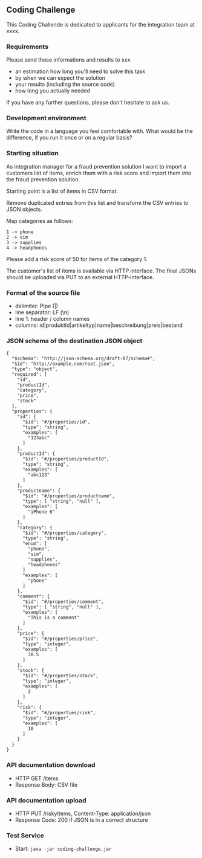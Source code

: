 ## Coding Challenge
This Coding Challende is dedicated to applicants for the integration team at xxxx.

### Requirements
Please send these informations and results to xxx

- an estimation how long you'll need to solve this task
- by when we can expect the solution
- your results (including the source code)
- how long you actually needed 

If you have any further questions, please don't hesitate to ask us.

### Development environment
Write the code in a language you feel comfortable with.
What would be the difference, if you run it once or on a regular basis?

### Starting situation
As integration manager for a fraud prevention solution I want to import a customers list of
items, enrich them with a risk score and import them into the fraud prevention solution.

Starting point is a list of items in CSV format.

Remove duplicated entries from this list and transform the CSV entries to JSON objects.

Map categories as follows:

```
1 -> phone
2 -> sim
3 -> supplies
4 -> headphones
```

Please add a risk score of 50 for items of the category 1.

The customer's list of items is available via HTTP interface.
The final JSONs should be uploaded via PUT to an external HTTP-interface.

### Format of the source file
- delimiter: Pipe (|)
- line separator: LF (\n)
- line 1: header / column names
- columns: id|produktId|artikeltyp|name|beschreibung|preis|bestand

### JSON schema of the destination JSON object
```
{
  "$schema": "http://json-schema.org/draft-07/schema#",
  "$id": "http://example.com/root.json",
  "type": "object",
  "required": [
    "id",
    "productId",
    "category",
    "price",
    "stock"
  ],
  "properties": {
    "id": {
      "$id": "#/properties/id",
      "type": "string",
      "examples": [
        "123abc"
      ]
    },
    "productId": {
      "$id": "#/properties/productId",
      "type": "string",
      "examples": [
        "abc123"
      ]
    },
    "productname": {
      "$id": "#/properties/productname",
      "type": [ "string", "null" ],
      "examples": [
        "iPhone 6"
      ]
    },
    "category": {
      "$id": "#/properties/category",
      "type": "string",
      "enum": [
        "phone",
        "sim",
        "supplies",
        "headphones"
      ]
      "examples": [
        "phone"
      ]
    },
    "comment": {
      "$id": "#/properties/comment",
      "type": [ "string", "null" ],
      "examples": [
        "This is a comment"
      ]
    },
    "price": {
      "$id": "#/properties/price",
      "type": "integer",
      "examples": [
        30.5
      ]
    },
    "stock": {
      "$id": "#/properties/stock",
      "type": "integer",
      "examples": [
        2
      ]
    },
    "risk": {
      "$id": "#/properties/risk",
      "type": "integer",
      "examples": [
        10
      ]
    }
  }
}
```

### API documentation download
- HTTP GET /items
- Response Body: CSV file

### API documentation upload
- HTTP PUT /riskyItems, Content-Type: application/json
- Response Code: 200 if JSON is in a correct structure

### Test Service
- Start: `java -jar coding-challenge.jar`
